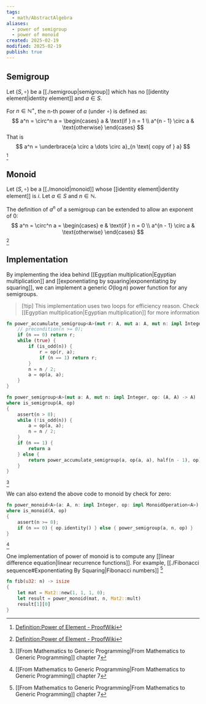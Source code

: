 ```yaml
---
tags:
  - math/AbstractAlgebra
aliases:
  - power of semigroup
  - power of monoid
created: 2025-02-19
modified: 2025-02-19
publish: true
---
```

## Semigroup

Let $(S, \circ)$ be a [[./semigroup|semigroup]] which has no [[identity element|identity element]] and $a \in S$.

For $n \in \mathbb{N}^+$, the n-th power of $a$ (under $\circ$) is defined as:
$$
a^n = \circ^n a = \begin{cases}
a & \text{if } n = 1 \\
a^{n - 1} \circ a &  \text{otherwise}
\end{cases}
$$
That is
$$
a^n = \underbrace{a \circ a \dots \circ a}_{n \text{ copy of } a}
$$
[^1]


## Monoid
Let $(S, \circ)$ be a [[./monoid|monoid]] whose [[identity element|identity element]] is $i$. Let $a \in S$ and $n \in \mathbb{N}$.

The definition of $a^n$ of a semigroup can be extended to allow an exponent of 0:
$$
a^n = \circ^n a = \begin{cases}
e & \text{if } n = 0 \\
a^{n - 1} \circ a & \text{otherwise}
\end{cases}
$$
[^1]
## Implementation
By implementing the idea behind [[Egyptian multiplication|Egyptian multiplication]] and [[exponentiating by squaring|exponentiating by squaring]], we can implement a generic $O(\log{n})$ power function for any semigroups.

> [!tip] This implementation uses two loops for efficiency reason. Check [[Egyptian multiplication|Egyptian multiplication]] for more information

```rust
fn power_accumulate_semigroup<A>(mut r: A, mut a: A, mut n: impl Integer, op: (A, A) -> A) -> A {
    // precondition(n >= 0);
    if (n == 0) return r;
    while (true) {
        if (is_odd(n)) {
            r = op(r, a);
            if (n == 1) return r;
        }
        n = n / 2;
        a = op(a, a);
    }
}

fn power_semigroup<A>(mut a: A, mut n: impl Integer, op: (A, A) -> A) -> A
where is_semigroup(A, op)
{
    assert(n > 0);
    while (!is_odd(n)) {
        a = op(a, a);
        n = n / 2;
    }
    if (n == 1) { 
        return a 
    } else {
        return power_accumulate_semigroup(a, op(a, a), half(n - 1), op)
    }
}
```
[^2]

We can also extend the above code to monoid by check for zero:
```rust
fn power_monoid<A>(a: A, n: impl Integer, op: impl MonoidOperation<A>) -> A
where is_monoid(A, op)
{
    assert(n >= 0);
    if (n == 0) { op.identity() } else { power_semigroup(a, n, op) }
}
```
[^2]

One implementation of power of monoid is to compute any [[linear difference equation|linear recurrence functions]]. For example, [[./Fibonacci sequence#Exponentiating By Squaring|Fibonacci numbers]] [^2]
```rust
fn fib(u32: n) -> isize
{
    let mat = Mat2::new(1, 1, 1, 0);
    let result = power_monoid(mat, n, Mat2::mult)
    result[1][0]
}
```

[^1]: [Definition:Power of Element - ProofWiki](https://proofwiki.org/wiki/Definition:Power_of_Element)
[^2]: [[From Mathematics to Generic Programming|From Mathematics to Generic Programming]] chapter 7